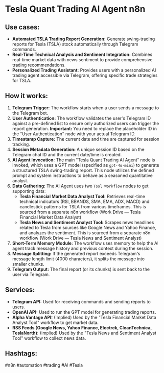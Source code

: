 # Tesla Quant Trading AI Agent n8n

## Use cases:

- **Automated TSLA Trading Report Generation:** Generate swing-trading reports for Tesla (TSLA) stock automatically through Telegram commands.
- **Real-Time Technical Analysis and Sentiment Integration:** Combines real-time market data with news sentiment to provide comprehensive trading recommendations.
- **Personalized Trading Assistant:** Provides users with a personalized AI trading agent accessible via Telegram, offering specific trade strategies for TSLA.

## How it works:

1.  **Telegram Trigger:** The workflow starts when a user sends a message to the Telegram bot.
2.  **User Authentication:**  The workflow validates the user's Telegram ID against a pre-defined list to ensure only authorized users can trigger the report generation. **Important:** You need to replace the placeholder ID in the "User Authentication" node with your actual Telegram ID.
3.  **Timestamp Capture:** The current date and time are captured for session tracking.
4.  **Session Metadata Generation:**  A unique session ID based on the Telegram chat ID and the current date/time is created.
5.  **AI Agent Invocation:** The main "Tesla Quant Trading AI Agent" node is invoked, which uses a GPT model (specified as `gpt-4o-mini`) to generate a structured TSLA swing-trading report. This node utilizes the defined prompt and system instructions to behave as a seasoned quantitative analyst.
6.  **Data Gathering:** The AI Agent uses two `Tool Workflow` nodes to get supporting data:
    - **Tesla Financial Market Data Analyst Tool:**  Retrieves real-time technical indicators (RSI, BBANDS, SMA, EMA, ADX, MACD) and candlestick patterns for TSLA from various timeframes. This is sourced from a separate n8n workflow (Work Drive — Tesla Financial Market Data Analyst)
    - **Tesla News and Sentiment Analyst Tool:** Scrapes news headlines related to Tesla from sources like Google News and Yahoo Finance, and analyzes the sentiment. This is sourced from a separate n8n workflow (Work Drive — Tesla News and Sentiment Analyst)
7. **Short-Term Memory Module:**  The workflow uses memory to help the AI agent track message history and previous context during the session.
8.  **Message Splitting:** If the generated report exceeds Telegram's message length limit (4000 characters), it splits the message into smaller chunks.
9.  **Telegram Output:**  The final report (or its chunks) is sent back to the user via Telegram.

## Services:

-   **Telegram API:** Used for receiving commands and sending reports to users.
-   **OpenAI API:** Used to run the GPT model for generating trading reports.
-   **Alpha Vantage API:** (Implied) Used by the "Tesla Financial Market Data Analyst Tool" workflow to get market data.
-   **RSS Feeds (Google News, Yahoo Finance, Electrek, CleanTechnica, TeslaNorth):** (Implied) Used by the "Tesla News and Sentiment Analyst Tool" workflow to collect news data.

## Hashtags:

#n8n #automation #trading #AI #Tesla
